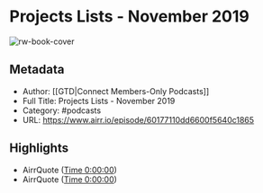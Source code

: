 # Projects Lists - November 2019

![rw-book-cover](https://gtdconnect.com/images/audio-banner.jpg)

## Metadata
- Author: [[GTD|Connect Members-Only Podcasts]]
- Full Title: Projects Lists - November 2019
- Category: #podcasts
- URL: https://www.airr.io/episode/60177110dd6600f5640c1865

## Highlights
- AirrQuote ([Time 0:00:00](https://www.airr.io/quote/601772c6dd66006a6c0c198a))
- AirrQuote ([Time 0:00:00](https://www.airr.io/quote/601772d6dd6600a5b00c198b))
